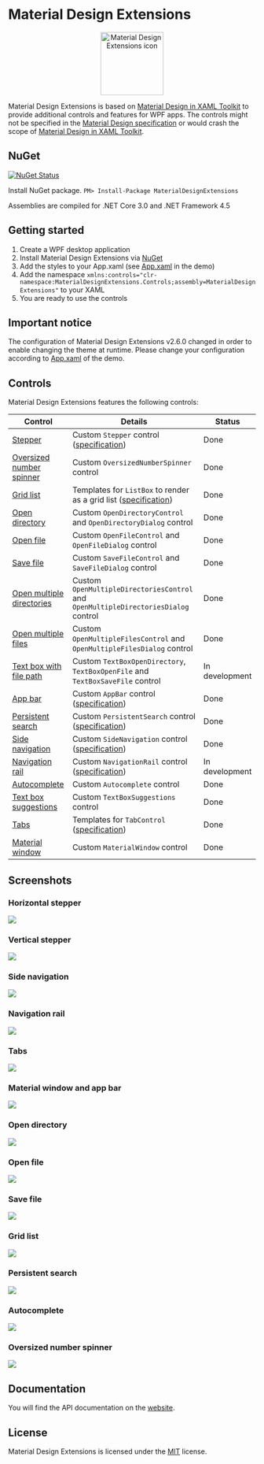 # Material Design Extensions
<p align="center">
  <img src="https://github.com/spiegelp/MaterialDesignExtensions/raw/master/icon/icon.png" alt="Material Design Extensions icon" width="128px" />
</p>
<p>
Material Design Extensions is based on <a href="https://github.com/MaterialDesignInXAML/MaterialDesignInXamlToolkit">Material Design in XAML Toolkit</a> to provide additional controls and features for WPF apps. The controls might not be specified in the <a href="https://material.io/guidelines/material-design/introduction.html">Material Design specification</a> or would crash the scope of <a href="https://github.com/MaterialDesignInXAML/MaterialDesignInXamlToolkit">Material Design in XAML Toolkit</a>.
</p>

## NuGet

[![NuGet Status](https://img.shields.io/nuget/v/MaterialDesignExtensions.svg?style=flat&label=MaterialDesignExtensions&logo=nuget&color=blue)](https://www.nuget.org/packages/MaterialDesignExtensions/)

Install NuGet package. `PM> Install-Package MaterialDesignExtensions`

Assemblies are compiled for .NET Core 3.0 and .NET Framework 4.5

## Getting started
1. Create a WPF desktop application
2. Install Material Design Extensions via [NuGet](https://www.nuget.org/packages/MaterialDesignExtensions/)
3. Add the styles to your App.xaml (see [App.xaml](https://github.com/spiegelp/MaterialDesignExtensions/blob/master/MaterialDesignExtensionsDemo/App.xaml) in the demo)
4. Add the namespace `xmlns:controls="clr-namespace:MaterialDesignExtensions.Controls;assembly=MaterialDesignExtensions"` to your XAML 
5. You are ready to use the controls

## Important notice
The configuration of Material Design Extensions v2.6.0 changed in order to enable changing the theme at runtime.
Please change your configuration according to [App.xaml](https://github.com/spiegelp/MaterialDesignExtensions/blob/master/MaterialDesignExtensionsDemo/App.xaml) of the demo.

## Controls
Material Design Extensions features the following controls:

| Control | Details | Status |
| --- | --- | --- |
| [Stepper](https://spiegelp.github.io/MaterialDesignExtensions/#documentation/stepper) | Custom `Stepper` control ([specification](https://material.io/archive/guidelines/components/steppers.html)) | Done |
| [Oversized number spinner](https://spiegelp.github.io/MaterialDesignExtensions/#documentation/oversizednumberspinner) | Custom `OversizedNumberSpinner` control | Done |
| [Grid list](https://spiegelp.github.io/MaterialDesignExtensions/#documentation/gridlist) | Templates for `ListBox` to render as a grid list ([specification](https://material.io/design/components/image-lists.html#usage)) | Done |
| [Open directory](https://spiegelp.github.io/MaterialDesignExtensions/#documentation/filesystemcontrols) | Custom `OpenDirectoryControl` and `OpenDirectoryDialog` control | Done |
| [Open file](https://spiegelp.github.io/MaterialDesignExtensions/#documentation/filesystemcontrols) | Custom `OpenFileControl` and `OpenFileDialog` control | Done |
| [Save file](https://spiegelp.github.io/MaterialDesignExtensions/#documentation/filesystemcontrols) | Custom `SaveFileControl` and `SaveFileDialog` control | Done |
| [Open multiple directories](https://spiegelp.github.io/MaterialDesignExtensions/#documentation/filesystemcontrols) | Custom `OpenMultipleDirectoriesControl` and `OpenMultipleDirectoriesDialog` control | Done |
| [Open multiple files](https://spiegelp.github.io/MaterialDesignExtensions/#documentation/filesystemcontrols) | Custom `OpenMultipleFilesControl` and `OpenMultipleFilesDialog` control | Done |
| [Text box with file path](https://spiegelp.github.io/MaterialDesignExtensions/#documentation/filesystemcontrols) | Custom `TextBoxOpenDirectory`, `TextBoxOpenFile` and `TextBoxSaveFile` control | In development |
| [App bar](https://spiegelp.github.io/MaterialDesignExtensions/#documentation/appbar) | Custom `AppBar` control ([specification](https://material.io/design/components/app-bars-top.html#usage)) | Done |
| [Persistent search](https://spiegelp.github.io/MaterialDesignExtensions/#documentation/search) | Custom `PersistentSearch` control ([specification](https://material.io/design/navigation/search.html)) | Done |
| [Side navigation](https://spiegelp.github.io/MaterialDesignExtensions/#documentation/navigation) | Custom `SideNavigation` control ([specification](https://material.io/design/components/navigation-drawer.html#usage)) | Done |
| [Navigation rail](https://spiegelp.github.io/MaterialDesignExtensions/#documentation/navigation) | Custom `NavigationRail` control ([specification](https://material.io/components/navigation-rail/)) | In development |
| [Autocomplete](https://spiegelp.github.io/MaterialDesignExtensions/#documentation/autocomplete) | Custom `Autocomplete` control | Done |
| [Text box suggestions](https://spiegelp.github.io/MaterialDesignExtensions/#documentation/textboxsuggestions) | Custom `TextBoxSuggestions` control | Done |
| [Tabs](https://spiegelp.github.io/MaterialDesignExtensions/#documentation/tabs) | Templates for `TabControl` ([specification](https://material.io/design/components/tabs.html)) | Done |
| [Material window](https://spiegelp.github.io/MaterialDesignExtensions/#documentation/materialwindow) | Custom `MaterialWindow` control | Done |

## Screenshots
### Horizontal stepper
![](https://github.com/spiegelp/MaterialDesignExtensions/raw/master/screenshots/HorizontalStepper.png)

### Vertical stepper
![](https://github.com/spiegelp/MaterialDesignExtensions/raw/master/screenshots/VerticalStepper.png)

### Side navigation
![](https://github.com/spiegelp/MaterialDesignExtensions/raw/master/screenshots/SideNavigation.png)

### Navigation rail
![](https://github.com/spiegelp/MaterialDesignExtensions/raw/master/screenshots/NavigationRail1.png)

### Tabs
![](https://github.com/spiegelp/MaterialDesignExtensions/raw/master/screenshots/TabControl1.png)

### Material window and app bar
![](https://github.com/spiegelp/MaterialDesignExtensions/raw/master/screenshots/MaterialWindow1.png)

### Open directory
![](https://github.com/spiegelp/MaterialDesignExtensions/raw/master/screenshots/OpenDirectoryControl1.png)

### Open file
![](https://github.com/spiegelp/MaterialDesignExtensions/raw/master/screenshots/OpenFileControl1.png)

### Save file
![](https://github.com/spiegelp/MaterialDesignExtensions/raw/master/screenshots/SaveFileControl1.png)

### Grid list
![](https://github.com/spiegelp/MaterialDesignExtensions/raw/master/screenshots/GridList.png)

### Persistent search
![](https://github.com/spiegelp/MaterialDesignExtensions/raw/master/screenshots/PersistentSearch.png)

### Autocomplete
![](https://github.com/spiegelp/MaterialDesignExtensions/raw/master/screenshots/Autocomplete.png)

### Oversized number spinner
![](https://github.com/spiegelp/MaterialDesignExtensions/raw/master/screenshots/OversizedNumberSpinner.png)

## Documentation
You will find the API documentation on the [website](https://spiegelp.github.io/MaterialDesignExtensions/#documentation).

## License
Material Design Extensions is licensed under the [MIT](https://github.com/spiegelp/MaterialDesignExtensions/blob/master/LICENSE) license.
